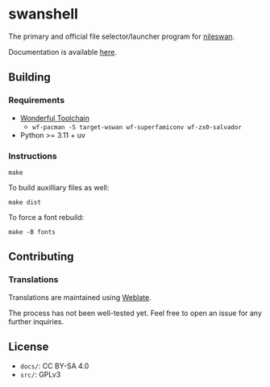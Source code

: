 # swanshell

The primary and official file selector/launcher program for [nileswan](https://49bitcat.com/docs/nileswan/).

Documentation is available [here](https://docs.asie.pl/swanshell/).

## Building

### Requirements

- [Wonderful Toolchain](https://wonderful.asie.pl/wiki/doku.php?id=getting_started)
  - `wf-pacman -S target-wswan wf-superfamiconv wf-zx0-salvador`
- Python >= 3.11 + uv

### Instructions

    make

To build auxilliary files as well:

    make dist

To force a font rebuild:

    make -B fonts

## Contributing

### Translations

Translations are maintained using [Weblate](https://weblate.asie.pl/projects/49bitcat/swanshell/).

The process has not been well-tested yet. Feel free to open an issue for any further inquiries.

## License

- `docs/`: CC BY-SA 4.0
- `src/`: GPLv3

